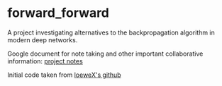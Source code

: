 # forward_forward
A project investigating alternatives to the backpropagation algorithm in modern deep networks.   

Google document for note taking and other important collaborative information:
[project notes](https://docs.google.com/document/d/1ozsmtwFX6UJwGVGyecYFS2h7BSbVfW4YFsBcdA1b8fc/edit?usp=sharing)

Initial code taken from [loeweX's github](https://github.com/loeweX/Forward-Forward)
